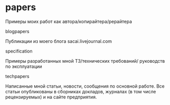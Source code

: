 # papers
Примеры моих работ как автора/копирайтера/рерайтера

blogpapers

Публикации из моего блога sacai.livejournal.com

specification

Примеры разработанных мной ТЗ/технических требований/
руководств по эксплуатации

techpapers

Написанные мной статьи, новости, сообщения по основной работе.
Все статьи опубликованы в сборниках докладов, журналах (в том
числе рецензируемых) и на сайте предприятия.

